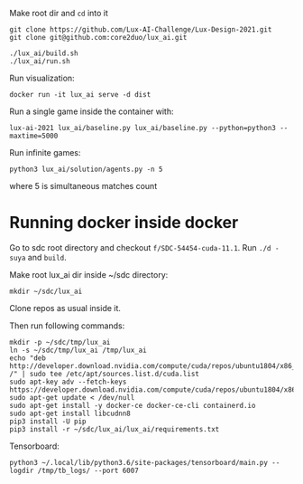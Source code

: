 Make root dir and `cd` into it
```
git clone https://github.com/Lux-AI-Challenge/Lux-Design-2021.git
git clone git@github.com:core2duo/lux_ai.git

./lux_ai/build.sh
./lux_ai/run.sh
```

Run visualization:
```
docker run -it lux_ai serve -d dist
```

Run a single game inside the container with:
```
lux-ai-2021 lux_ai/baseline.py lux_ai/baseline.py --python=python3 --maxtime=5000
```

Run infinite games:
```
python3 lux_ai/solution/agents.py -n 5
```
where 5 is simultaneous matches count


# Running docker inside docker
Go to sdc root directory and checkout `f/SDC-54454-cuda-11.1`.
Run `./d -suya` and `build`.

Make root lux_ai dir inside ~/sdc directory:
```
mkdir ~/sdc/lux_ai
```
Clone repos as usual inside it.

Then run following commands:
```
mkdir -p ~/sdc/tmp/lux_ai
ln -s ~/sdc/tmp/lux_ai /tmp/lux_ai
echo "deb http://developer.download.nvidia.com/compute/cuda/repos/ubuntu1804/x86_64 /" | sudo tee /etc/apt/sources.list.d/cuda.list
sudo apt-key adv --fetch-keys https://developer.download.nvidia.com/compute/cuda/repos/ubuntu1804/x86_64/7fa2af80.pub
sudo apt-get update < /dev/null
sudo apt-get install -y docker-ce docker-ce-cli containerd.io
sudo apt-get install libcudnn8
pip3 install -U pip
pip3 install -r ~/sdc/lux_ai/lux_ai/requirements.txt
```
Tensorboard:
```
python3 ~/.local/lib/python3.6/site-packages/tensorboard/main.py --logdir /tmp/tb_logs/ --port 6007
```